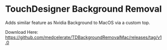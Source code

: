 # TouchDesigner Background Removal
Adds similar feature as Nvidia Background to MacOS via a custom top.

Download Here: https://github.com/medcelerate/TDBackgroundRemovalMac/releases/tag/v1.0

